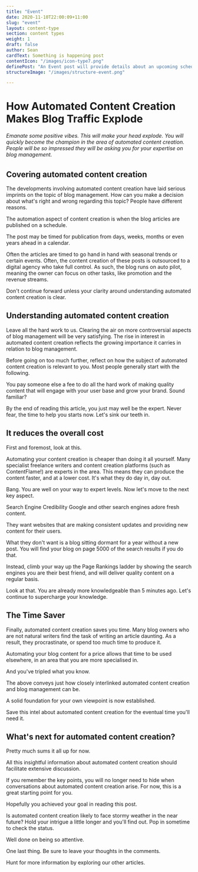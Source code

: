 ```yaml
---
title: "Event"
date: 2020-11-10T22:00:09+11:00
slug: "event"
layout: content-type
section: content types
weight: 1
draft: false
author: Sean
cardText: Something is happening post
contentIcon: "/images/icon-type7.png"
definePost: "An Event post will provide details about an upcoming scheduled happening. It will generally include a date, time, title and a description."
structureImage: "/images/structure-event.png"

---
```


# How Automated Content Creation Makes Blog Traffic Explode

###### Emanate some positive vibes. This will make your head explode. You will quickly become the champion in the area of automated content creation. People will be so impressed they will be asking you for your expertise on blog management.

## Covering automated content creation

The developments involving automated content creation have laid serious imprints on the topic of blog management. How can you make a decision about what's right and wrong regarding this topic? People have different reasons.

The automation aspect of content creation is when the blog articles are published on a schedule.

The post may be timed for publication from days, weeks, months or even years ahead in a calendar.

Often the articles are timed to go hand in hand with seasonal trends or certain events. Often, the content creation of these posts is outsourced to a digital agency who take full control. As such, the blog runs on auto pilot, meaning the owner can focus on other tasks, like promotion and the revenue streams.

Don't continue forward unless your clarity around understanding automated content creation is clear.

## Understanding automated content creation

Leave all the hard work to us. Clearing the air on more controversial aspects of blog management will be very satisfying. The rise in interest in automated content creation reflects the growing importance it carries in relation to blog management.

Before going on too much further, reflect on how the subject of automated content creation is relevant to you. Most people generally start with the following.

You pay someone else a fee to do all the hard work of making quality content that will engage with your user base and grow your brand. Sound familiar?

By the end of reading this article, you just may well be the expert. Never fear, the time to help you starts now. Let's sink our teeth in.

## It reduces the overall cost

First and foremost, look at this.

Automating your content creation is cheaper than doing it all yourself. Many specialist freelance writers and content creation platforms (such as ContentFlame!) are experts in the area. This means they can produce the content faster, and at a lower cost. It's what they do day in, day out.

Bang. You are well on your way to expert levels. Now let's move to the next key aspect.

Search Engine Credibility
Google and other search engines adore fresh content. 

They want websites that are making consistent updates and providing new content for their users. 

What they don't want is a blog sitting dormant for a year without a new post. You will find your blog on page 5000 of the search results if you do that.

Instead, climb your way up the Page Rankings ladder by showing the search engines you are their best friend, and will deliver quality content on a regular basis.

Look at that. You are already more knowledgeable than 5 minutes ago. Let's continue to supercharge your knowledge.

## The Time Saver

Finally, automated content creation saves you time. Many blog owners who are not natural writers find the task of writing an article daunting. As a result, they procrastinate, or spend too much time to produce it. 

Automating your blog content for a price allows that time to be used elsewhere, in an area that you are more specialised in.

And you've tripled what you know.

The above conveys just how closely interlinked automated content creation and blog management can be.

A solid foundation for your own viewpoint is now established.

Save this intel about automated content creation for the eventual time you'll need it.

## What's next for automated content creation?

Pretty much sums it all up for now.

All this insightful information about automated content creation should facilitate extensive discussion.

If you remember the key points, you will no longer need to hide when conversations about automated content creation arise. For now, this is a great starting point for you. 

Hopefully you achieved your goal in reading this post.

Is automated content creation likely to face stormy weather in the near future? Hold your intrigue a little longer and you'll find out. Pop in sometime to check the status.

Well done on being so attentive.

One last thing. Be sure to leave your thoughts in the comments.

Hunt for more information by exploring our other articles.